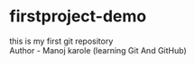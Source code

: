 # firstproject-demo
this is my first git repository
<br>
Author - Manoj karole (learning Git And GitHub)
